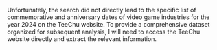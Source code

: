 Unfortunately, the search did not directly lead to the specific list of commemorative and anniversary dates of video game industries for the year 2024 on the TeeChu website. To provide a comprehensive dataset organized for subsequent analysis, I will need to access the TeeChu website directly and extract the relevant information.